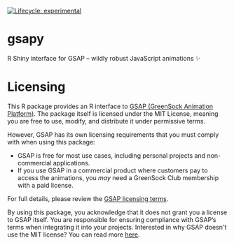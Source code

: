 <!-- badges: start -->
[![Lifecycle: experimental](https://img.shields.io/badge/lifecycle-experimental-orange.svg)](https://lifecycle.r-lib.org/articles/stages.html#experimental)
<!-- badges: end -->

# gsapy
R Shiny interface for GSAP – wildly robust JavaScript animations ✨

# Licensing
This R package provides an R interface to [GSAP (GreenSock Animation Platform)](https://github.com/greensock/GSAP). The package itself is licensed under the MIT License, meaning you are free to use, modify, and distribute it under permissive terms.

However, GSAP has its own licensing requirements that you must comply with when using this package:

* GSAP is free for most use cases, including personal projects and non-commercial applications.
* If you use GSAP in a commercial product where customers pay to access the animations, you *may* need a GreenSock Club membership with a paid license.

For full details, please review the [GSAP licensing terms](https://gsap.com/licensing/).

By using this package, you acknowledge that it does not grant you a license to GSAP itself. You are responsible for ensuring compliance with GSAP’s terms when integrating it into your projects. Interested in why GSAP doesn't use the MIT license? You can read more [here](https://gsap.com/blog/why-license/).

